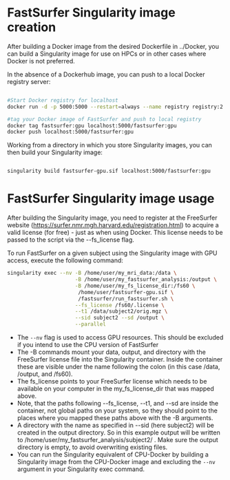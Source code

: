 # FastSurfer Singularity image creation

After building a Docker image from the desired Dockerfile in ../Docker, you can build a Singularity image for use on HPCs or in other cases where Docker is not preferred.

In the absence of a Dockerhub image, you can push to a local Docker registry server:

```bash

#Start Docker registry for localhost
docker run -d -p 5000:5000 --restart=always --name registry registry:2

#tag your Docker image of FastSurfer and push to local registry
docker tag fastsurfer:gpu localhost:5000/fastsurfer:gpu
docker push localhost:5000/fastsurfer:gpu
```

Working from a directory in which you store Singularity images, you can then build your Singularity image:

```bash

singularity build fastsurfer-gpu.sif localhost:5000/fastsurfer:gpu
```

# FastSurfer Singularity image usage

After building the Singularity image, you need to register at the FreeSurfer website (https://surfer.nmr.mgh.harvard.edu/registration.html) to acquire a valid license (for free) - just as when using Docker. This license needs to be passed to the script via the --fs_license flag.

To run FastSurfer on a given subject using the Singularity image with GPU access, execute the following command:

```bash
singularity exec --nv -B /home/user/my_mri_data:/data \
                      -B /home/user/my_fastsurfer_analysis:/output \
                      -B /home/user/my_fs_license_dir:/fs60 \
                       /home/user/fastsurfer-gpu.sif \
                       /fastsurfer/run_fastsurfer.sh \
                      --fs_license /fs60/.license \
                      --t1 /data/subject2/orig.mgz \
                      --sid subject2 --sd /output \
                      --parallel
```

* The `--nv` flag is used to access GPU resources. This should be excluded if you intend to use the CPU version of FastSurfer
* The -B commands mount your data, output, and directory with the FreeSurfer license file into the Singularity container. Inside the container these are visible under the name following the colon (in this case /data, /output, and /fs60). 
* The fs_license points to your FreeSurfer license which needs to be available on your computer in the my_fs_license_dir that was mapped above. 
* Note, that the paths following --fs_license, --t1, and --sd are inside the container, not global paths on your system, so they should point to the places where you mapped these paths above with the -B arguments. 
* A directory with the name as specified in --sid (here subject2) will be created in the output directory. So in this example output will be written to /home/user/my_fastsurfer_analysis/subject2/ . Make sure the output directory is empty, to avoid overwriting existing files. 
* You can run the Singularity equivalent of CPU-Docker by building a Singularity image from the CPU-Docker image and excluding the `--nv` argument in your Singularity exec command.
